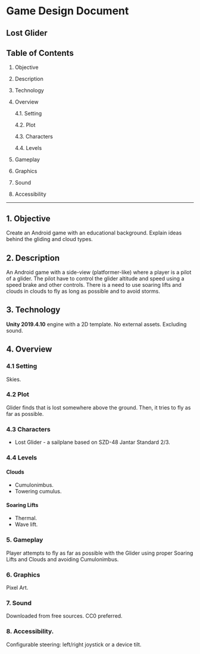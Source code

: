 # Game Design Document
## Lost Glider

## Table of Contents
1. Objective
2. Description
3. Technology
4. Overview

    4.1. Setting

    4.2. Plot

    4.3. Characters
    
    4.4. Levels

5. Gameplay
6. Graphics
7. Sound
8. Accessibility
---

## 1. Objective
Create an Android game with an educational background. Explain ideas  behind 
the gliding and cloud types.

## 2. Description
An Android game with a side-view (platformer-like) where a player is a  pilot
of a glider. The pilot have to control the glider altitude and  speed using
a speed brake and other controls. There is a need to use soaring lifts and
clouds in clouds to fly as long as possible and to avoid storms.

## 3. Technology
**Unity 2019.4.10** engine with a 2D template. No external assets. Excluding sound.

## 4. Overview

### 4.1 Setting
Skies.

### 4.2 Plot
Glider finds that is lost somewhere above the ground. Then, it tries to fly as
far as possible.

### 4.3 Characters
- Lost Glider - a sailplane based on SZD-48 Jantar Standard 2/3.

### 4.4 Levels
#### Clouds
- Cumulonimbus.
- Towering cumulus.

#### Soaring Lifts
- Thermal.
- Wave lift.

### 5. Gameplay
Player attempts to fly as far as possible with the Glider using proper
Soaring Lifts and Clouds and avoiding Cumulonimbus.

### 6. Graphics
Pixel Art.

### 7. Sound
Downloaded from free sources. CC0 preferred.

### 8. Accessibility.
Configurable steering: left/right joystick or a device tilt.
